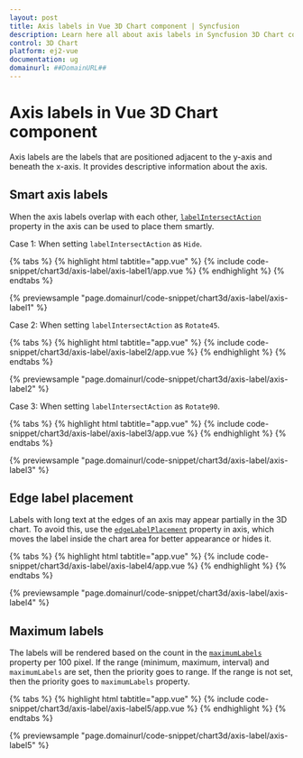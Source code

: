```yaml
---
layout: post
title: Axis labels in Vue 3D Chart component | Syncfusion
description: Learn here all about axis labels in Syncfusion 3D Chart component of Syncfusion Essential JS 2 and more.
control: 3D Chart
platform: ej2-vue
documentation: ug
domainurl: ##DomainURL##
---
```


# Axis labels in Vue 3D Chart component

Axis labels are the labels that are positioned adjacent to the y-axis and beneath the x-axis. It provides descriptive information about the axis.

## Smart axis labels

When the axis labels overlap with each other, [`labelIntersectAction`](https://ej2.syncfusion.com/vue/documentation/api/chart3d/axis3D/#labelintersectaction) property in the axis can be used to place them smartly.

Case 1: When setting `labelIntersectAction` as `Hide`.

{% tabs %}
{% highlight html tabtitle="app.vue" %}
{% include code-snippet/chart3d/axis-label/axis-label1/app.vue %}
{% endhighlight %}
{% endtabs %}
        
{% previewsample "page.domainurl/code-snippet/chart3d/axis-label/axis-label1" %}

Case 2: When setting `labelIntersectAction` as `Rotate45`.

{% tabs %}
{% highlight html tabtitle="app.vue" %}
{% include code-snippet/chart3d/axis-label/axis-label2/app.vue %}
{% endhighlight %}
{% endtabs %}
        
{% previewsample "page.domainurl/code-snippet/chart3d/axis-label/axis-label2" %}

Case 3: When setting `labelIntersectAction` as `Rotate90`.

{% tabs %}
{% highlight html tabtitle="app.vue" %}
{% include code-snippet/chart3d/axis-label/axis-label3/app.vue %}
{% endhighlight %}
{% endtabs %}
        
{% previewsample "page.domainurl/code-snippet/chart3d/axis-label/axis-label3" %}

## Edge label placement

Labels with long text at the edges of an axis may appear partially in the 3D chart. To avoid this,
use the [`edgeLabelPlacement`](https://ej2.syncfusion.com/vue/documentation/api/chart3d/axis3D/#edgelabelplacement) property in axis, which moves the label inside the chart area for better appearance or hides it.

{% tabs %}
{% highlight html tabtitle="app.vue" %}
{% include code-snippet/chart3d/axis-label/axis-label4/app.vue %}
{% endhighlight %}
{% endtabs %}
        
{% previewsample "page.domainurl/code-snippet/chart3d/axis-label/axis-label4" %}

## Maximum labels

The labels will be rendered based on the count in the [`maximumLabels`](https://ej2.syncfusion.com/vue/documentation/api/chart3d/axis3D/#maximumlabels) property per 100 pixel. If the range (minimum, maximum, interval) and `maximumLabels` are set, then the priority goes to range. If the range is not set, then the priority goes to `maximumLabels` property.

{% tabs %}
{% highlight html tabtitle="app.vue" %}
{% include code-snippet/chart3d/axis-label/axis-label5/app.vue %}
{% endhighlight %}
{% endtabs %}
        
{% previewsample "page.domainurl/code-snippet/chart3d/axis-label/axis-label5" %}
